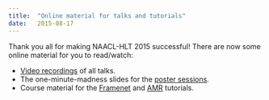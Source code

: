 ```yaml
---
title:  "Online material for talks and tutorials"
date:   2015-08-17
---
```


Thank you all for making NAACL-HLT 2015 successful!
There are now some online material for you to read/watch:

- [Video recordings](http://techtalks.tv/naacl/2015/) of all talks.
- The one-minute-madness slides for the [poster sessions](schedule.html).
- Course material for the [Framenet](tutorial-framenet.html) and [AMR](tutorial-amr-semantics.html) tutorials.
